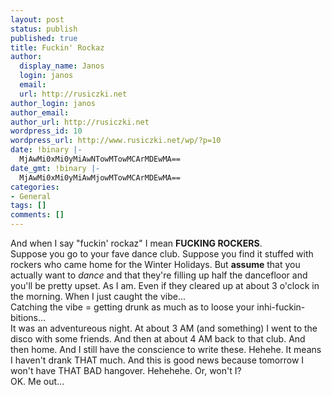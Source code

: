 ```yaml
---
layout: post
status: publish
published: true
title: Fuckin' Rockaz
author:
  display_name: Janos
  login: janos
  email: 
  url: http://rusiczki.net
author_login: janos
author_email: 
author_url: http://rusiczki.net
wordpress_id: 10
wordpress_url: http://www.rusiczki.net/wp/?p=10
date: !binary |-
  MjAwMi0xMi0yMiAwNTowMTowMCArMDEwMA==
date_gmt: !binary |-
  MjAwMi0xMi0yMiAwMjowMTowMCArMDEwMA==
categories:
- General
tags: []
comments: []
---
```

<p>And when I say "fuckin' rockaz" I mean <b>FUCKING ROCKERS</b>.<br />
Suppose you go to your fave dance club. Suppose you find it stuffed with rockers who came home for the Winter Holidays. But <b>assume</b> that you actually want to <i>dance</i> and that they're filling up half the dancefloor and you'll be pretty upset. As I am. Even if they cleared up at about 3 o'clock in the morning. When I just caught the vibe...<br />
Catching the vibe = getting drunk as much as to loose your inhi-fuckin-bitions...<br />
It was an adventureous night. At about 3 AM (and something) I went to the disco with some friends. And then at about 4 AM back to that club. And then home. And I still have the conscience to write these. Hehehe. It means I haven't drank THAT much. And this is good news because tomorrow I won't have THAT BAD hangover. Hehehehe. Or, won't I?<br />
OK. Me out...</p>
